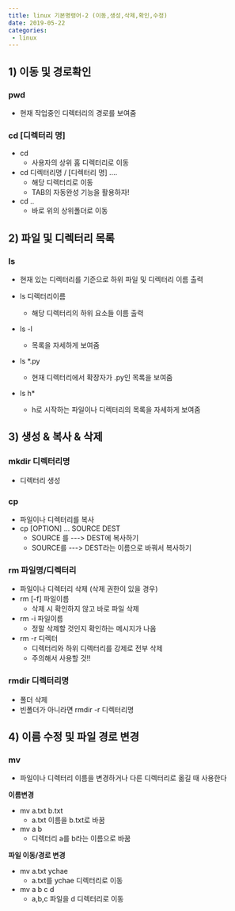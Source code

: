 ```yaml
---
title: linux 기본명령어-2 (이동,생성,삭제,확인,수정)
date: 2019-05-22
categories:
 - linux
---
```






## 1) 이동 및 경로확인

### pwd

- 현재 작업중인 디렉터리의 경로를 보여줌

### cd  [디렉터리 명]

- cd
  - 사용자의 상위 홈 디렉터리로 이동
- cd 디렉터리명 / [디렉터리 명] .... 
  - 해당 디렉터리로 이동
  - TAB의 자동완성 기능을 활용하자!
- cd .. 
  - 바로 위의 상위폴더로 이동





## 2) 파일 및 디렉터리 목록

### ls

- 현재 있는 디렉터리를 기준으로 하위 파일 및 디렉터리 이름 출력

- ls 디렉터리이름

  - 해당 디렉터리의 하위 요소들 이름 출력

- ls -l 

  - 목록을 자세하게 보여줌

- ls *.py

  - 현재 디렉터리에서 확장자가 .py인 목록을 보여줌

- ls h*

  - h로 시작하는 파일이나 디렉터리의 목록을 자세하게 보여줌

  





## 3) 생성 & 복사 & 삭제

### mkdir 디렉터리명

- 디렉터리 생성



### cp

- 파일이나 디렉터리를 복사
- cp [OPTION]  ...  SOURCE  DEST
  - SOURCE 를 ---> DEST에 복사하기
  - SOURCE를  ---> DEST라는 이름으로 바꿔서 복사하기



### rm 파일명/디렉터리

- 파일이나 디렉터리 삭제 (삭제 권한이 있을 경우)
- rm [-f] 파일이름
  - 삭제 시 확인하지 않고 바로 파일 삭제
- rm -i 파일이름
  - 정말 삭제할 것인지 확인하는 메시지가 나옴
- rm -r 디렉터
  - 디렉터리와 하위 디렉터리를 강제로 전부 삭제
  - 주의해서 사용할 것!!



### rmdir 디렉터리명

- 폴더 삭제
- 빈폴더가 아니라면 rmdir -r 디렉터리명





## 4) 이름 수정 및 파일 경로 변경

### mv

- 파일이나 디렉터리 이름을 변경하거나 다른 디렉터리로 옮길 때 사용한다



**이름변경**

- mv a.txt b.txt
  - a.txt 이름을 b.txt로 바꿈
- mv a b
  - 디렉터리 a를 b라는 이름으로 바꿈



**파일 이동/경로 변경**

- mv a.txt ychae
  - a.txt를 ychae 디렉터리로 이동
- mv a b c d
  - a,b,c 파일을 d 디렉터리로 이동